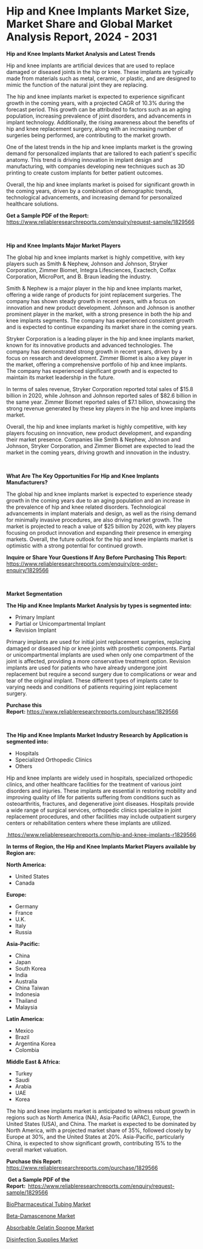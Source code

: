 <p><h1>Hip and Knee Implants Market Size, Market Share and Global Market Analysis Report, 2024 - 2031</h1></p><p><strong>Hip and Knee Implants Market Analysis and Latest Trends</strong></p>
<p><p>Hip and knee implants are artificial devices that are used to replace damaged or diseased joints in the hip or knee. These implants are typically made from materials such as metal, ceramic, or plastic, and are designed to mimic the function of the natural joint they are replacing.</p><p>The hip and knee implants market is expected to experience significant growth in the coming years, with a projected CAGR of 10.3% during the forecast period. This growth can be attributed to factors such as an aging population, increasing prevalence of joint disorders, and advancements in implant technology. Additionally, the rising awareness about the benefits of hip and knee replacement surgery, along with an increasing number of surgeries being performed, are contributing to the market growth.</p><p>One of the latest trends in the hip and knee implants market is the growing demand for personalized implants that are tailored to each patient's specific anatomy. This trend is driving innovation in implant design and manufacturing, with companies developing new techniques such as 3D printing to create custom implants for better patient outcomes.</p><p>Overall, the hip and knee implants market is poised for significant growth in the coming years, driven by a combination of demographic trends, technological advancements, and increasing demand for personalized healthcare solutions.</p></p>
<p><strong>Get a Sample PDF of the Report:&nbsp;</strong> <a href="https://www.reliableresearchreports.com/enquiry/request-sample/1829566">https://www.reliableresearchreports.com/enquiry/request-sample/1829566</a></p>
<p>&nbsp;</p>
<p><strong>Hip and Knee Implants Major Market Players</strong></p>
<p><p>The global hip and knee implants market is highly competitive, with key players such as Smith & Nephew, Johnson and Johnson, Stryker Corporation, Zimmer Biomet, Integra Lifesciences, Exactech, Colfax Corporation, MicroPort, and B. Braun leading the industry.</p><p>Smith & Nephew is a major player in the hip and knee implants market, offering a wide range of products for joint replacement surgeries. The company has shown steady growth in recent years, with a focus on innovation and new product development. Johnson and Johnson is another prominent player in the market, with a strong presence in both the hip and knee implants segments. The company has experienced consistent growth and is expected to continue expanding its market share in the coming years.</p><p>Stryker Corporation is a leading player in the hip and knee implants market, known for its innovative products and advanced technologies. The company has demonstrated strong growth in recent years, driven by a focus on research and development. Zimmer Biomet is also a key player in the market, offering a comprehensive portfolio of hip and knee implants. The company has experienced significant growth and is expected to maintain its market leadership in the future.</p><p>In terms of sales revenue, Stryker Corporation reported total sales of $15.8 billion in 2020, while Johnson and Johnson reported sales of $82.6 billion in the same year. Zimmer Biomet reported sales of $7.1 billion, showcasing the strong revenue generated by these key players in the hip and knee implants market.</p><p>Overall, the hip and knee implants market is highly competitive, with key players focusing on innovation, new product development, and expanding their market presence. Companies like Smith & Nephew, Johnson and Johnson, Stryker Corporation, and Zimmer Biomet are expected to lead the market in the coming years, driving growth and innovation in the industry.</p></p>
<p>&nbsp;</p>
<p><strong>What Are The Key Opportunities For Hip and Knee Implants Manufacturers?</strong></p>
<p><p>The global hip and knee implants market is expected to experience steady growth in the coming years due to an aging population and an increase in the prevalence of hip and knee related disorders. Technological advancements in implant materials and design, as well as the rising demand for minimally invasive procedures, are also driving market growth. The market is projected to reach a value of $25 billion by 2026, with key players focusing on product innovation and expanding their presence in emerging markets. Overall, the future outlook for the hip and knee implants market is optimistic with a strong potential for continued growth.</p></p>
<p><strong>Inquire or Share Your Questions If Any Before Purchasing This Report:</strong> <a href="https://www.reliableresearchreports.com/enquiry/pre-order-enquiry/1829566">https://www.reliableresearchreports.com/enquiry/pre-order-enquiry/1829566</a></p>
<p>&nbsp;</p>
<p><strong>Market Segmentation</strong></p>
<p><strong>The Hip and Knee Implants Market Analysis by types is segmented into:</strong></p>
<p><ul><li>Primary Implant</li><li>Partial or Unicompartmental Implant</li><li>Revision Implant</li></ul></p>
<p><p>Primary implants are used for initial joint replacement surgeries, replacing damaged or diseased hip or knee joints with prosthetic components. Partial or unicompartmental implants are used when only one compartment of the joint is affected, providing a more conservative treatment option. Revision implants are used for patients who have already undergone joint replacement but require a second surgery due to complications or wear and tear of the original implant. These different types of implants cater to varying needs and conditions of patients requiring joint replacement surgery.</p></p>
<p><strong>Purchase this Report:&nbsp;</strong><a href="https://www.reliableresearchreports.com/purchase/1829566">https://www.reliableresearchreports.com/purchase/1829566</a></p>
<p>&nbsp;</p>
<p><strong>The Hip and Knee Implants Market Industry Research by Application is segmented into:</strong></p>
<p><ul><li>Hospitals</li><li>Specialized Orthopedic Clinics</li><li>Others</li></ul></p>
<p><p>Hip and knee implants are widely used in hospitals, specialized orthopedic clinics, and other healthcare facilities for the treatment of various joint disorders and injuries. These implants are essential in restoring mobility and improving quality of life for patients suffering from conditions such as osteoarthritis, fractures, and degenerative joint diseases. Hospitals provide a wide range of surgical services, orthopedic clinics specialize in joint replacement procedures, and other facilities may include outpatient surgery centers or rehabilitation centers where these implants are utilized.</p></p>
<p><a href="https://www.reliableresearchreports.com/hip-and-knee-implants-r1829566">&nbsp;https://www.reliableresearchreports.com/hip-and-knee-implants-r1829566</a></p>
<p><strong>In terms of Region, the Hip and Knee Implants Market Players available by Region are:</strong></p>
<p>
    <p> <strong> North America: </strong>
        <ul>
            <li>United States</li>
            <li>Canada</li>
        </ul>
        </p> 
    <p> <strong> Europe: </strong>
        <ul>
            <li>Germany</li>
            <li>France</li>
            <li>U.K.</li>
            <li>Italy</li>
            <li>Russia</li>
        </ul>
        </p> 
    <p> <strong> Asia-Pacific: </strong>
        <ul>
            <li>China</li>
            <li>Japan</li>
            <li>South Korea</li>
            <li>India</li>
            <li>Australia</li>
            <li>China Taiwan</li>
            <li>Indonesia</li>
            <li>Thailand</li>
            <li>Malaysia</li>
        </ul>
        </p> 
    <p> <strong> Latin America: </strong>
        <ul>
            <li>Mexico</li>
            <li>Brazil</li>
            <li>Argentina Korea</li>
            <li>Colombia</li>
        </ul>
        </p> 
    <p> <strong> Middle East & Africa: </strong>
        <ul>
            <li>Turkey</li>
            <li>Saudi</li>
            <li>Arabia</li>
            <li>UAE</li>
            <li>Korea</li>
        </ul>
    </p>
    </p>
<p><p>The hip and knee implants market is anticipated to witness robust growth in regions such as North America (NA), Asia-Pacific (APAC), Europe, the United States (USA), and China. The market is expected to be dominated by North America, with a projected market share of 35%, followed closely by Europe at 30%, and the United States at 20%. Asia-Pacific, particularly China, is expected to show significant growth, contributing 15% to the overall market valuation.</p></p>
<p><strong>Purchase this Report: </strong><a href="https://www.reliableresearchreports.com/purchase/1829566">https://www.reliableresearchreports.com/purchase/1829566</a></p>
<p>&nbsp;<strong>Get a Sample PDF of the Report:&nbsp;&nbsp;</strong><a href="https://www.reliableresearchreports.com/enquiry/request-sample/1829566">https://www.reliableresearchreports.com/enquiry/request-sample/1829566</a></p>
<p><strong></strong></p>
<p><p><a href="https://github.com/barbarakss89/Market-Research-Report-List-1/blob/main/biopharmaceutical-tubing-market.md">BioPharmaceutical Tubing Market</a></p><p><a href="https://issuu.com/reportprime-2/docs/beta-damascenone-market-size-2030.pptx">Beta-Damascenone Market</a></p><p><a href="https://github.com/gamblestampleyjenny50m5sl6/Market-Research-Report-List-2/blob/main/absorbable-gelatin-sponge-market.md">Absorbable Gelatin Sponge Market</a></p><p><a href="https://github.com/nicholepatriciadoylenwnrjr0/Market-Research-Report-List-2/blob/main/disinfection-supplies-market.md">Disinfection Supplies Market</a></p></p>
